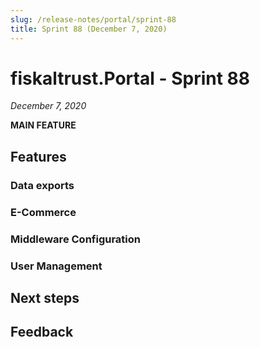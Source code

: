 ```yaml
---
slug: /release-notes/portal/sprint-88
title: Sprint 88 (December 7, 2020)
---
```


# fiskaltrust.Portal - Sprint 88
_December 7, 2020_

**MAIN FEATURE**

## Features

### Data exports

### E-Commerce

### Middleware Configuration

### User Management

## Next steps

## Feedback